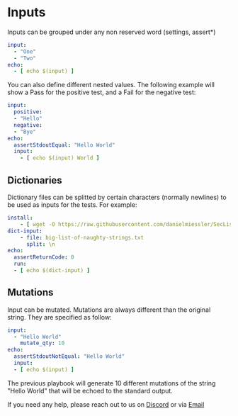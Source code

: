 # Inputs

Inputs can be grouped under any non reserved word (settings, assert*)

```yml
input:
  - "One"
  - "Two"
echo:
  - [ echo $(input) ]
```

You can also define different nested values. The following example will show a Pass for the positive test, and a Fail for the negative test:

```yml
input:
  positive:
  - "Hello"
  negative:
  - "Bye"
echo:
  assertStdoutEqual: "Hello World"
  input:
    - [ echo $(input) World ]
```

## Dictionaries

Dictionary files can be splitted by certain characters (normally newlines) to be used as inputs for the tests. For example:

```yml
install:
    - [ wget -O https://raw.githubusercontent.com/danielmiessler/SecLists/master/Fuzzing/big-list-of-naughty-strings.txt ]
dict-input:
    - file: big-list-of-naughty-strings.txt
      split: \n
echo:
  assertReturnCode: 0
  run:
  - [ echo $(dict-input) ]
```

## Mutations

Input can be mutated. Mutations are always different than the original string. They are specified as follow:

```yml
input:
  - "Hello World"
    mutate_qty: 10
echo:
  assertStdoutNotEqual: "Hello World"
  input:
  - [ echo $(input) ]
```

The previous playbook will generate 10 different mutations of the string "Hello World" that will be echoed to the standard output.

If you need any help, please reach out to us on [Discord](https://discord.gg/F6Uzz7fc2s) or via [Email](mailto:support@satori-ci.com)
